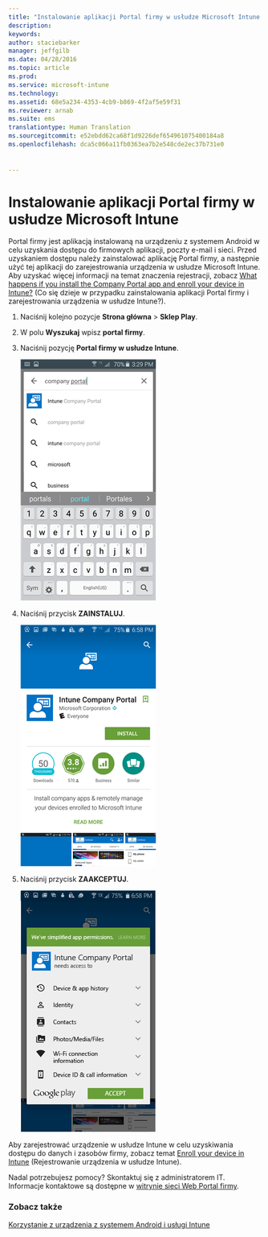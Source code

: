 ```yaml
---
title: "Instalowanie aplikacji Portal firmy w usłudze Microsoft Intune | Microsoft Intune"
description: 
keywords: 
author: staciebarker
manager: jeffgilb
ms.date: 04/28/2016
ms.topic: article
ms.prod: 
ms.service: microsoft-intune
ms.technology: 
ms.assetid: 68e5a234-4353-4cb9-b869-4f2af5e59f31
ms.reviewer: arnab
ms.suite: ems
translationtype: Human Translation
ms.sourcegitcommit: e52ebdd62ca68f1d9226def654961075400184a8
ms.openlocfilehash: dca5c066a11fb0363ea7b2e548cde2ec37b731e0


---
```



# Instalowanie aplikacji Portal firmy w usłudze Microsoft Intune

Portal firmy jest aplikacją instalowaną na urządzeniu z systemem Android w celu uzyskania dostępu do firmowych aplikacji, poczty e-mail i sieci.  Przed uzyskaniem dostępu należy zainstalować aplikację Portal firmy, a następnie użyć tej aplikacji do zarejestrowania urządzenia w usłudze Microsoft Intune. Aby uzyskać więcej informacji na temat znaczenia rejestracji, zobacz [What happens if you install the Company Portal app and enroll your device in Intune?](what-happens-if-you-install-the-company-portal-app-and-enroll-your-device-in-intune-android.md) (Co się dzieje w przypadku zainstalowania aplikacji Portal firmy i zarejestrowania urządzenia w usłudze Intune?).

1.  Naciśnij kolejno pozycje **Strona główna** &gt; **Sklep Play**.

2.  W polu **Wyszukaj** wpisz **portal firmy**.

3.  Naciśnij pozycję **Portal firmy w usłudze Intune**.

    ![android-search-company-portal](./media/and-cpinstall-1-search-cp.png)

4.  Naciśnij przycisk **ZAINSTALUJ**.

    ![android-install-company-portal](./media/and-cpinstall-2-install.png)

5.  Naciśnij przycisk **ZAAKCEPTUJ**.

    ![android-accept-company-portal-terms](./media/and-cpinstall-3-cp-accept.png)

Aby zarejestrować urządzenie w usłudze Intune w celu uzyskiwania dostępu do danych i zasobów firmy, zobacz temat [Enroll your device in Intune](enroll-your-device-in-Intune-android.md) (Rejestrowanie urządzenia w usłudze Intune).

Nadal potrzebujesz pomocy? Skontaktuj się z administratorem IT. Informacje kontaktowe są dostępne w [witrynie sieci Web Portal firmy](http://portal.manage.microsoft.com).

### Zobacz także
[Korzystanie z urządzenia z systemem Android i usługi Intune](using-your-android-device-with-intune.md)


<!--HONumber=Jun16_HO4-->


